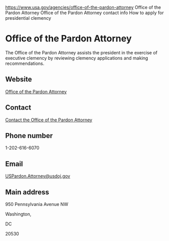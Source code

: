 

https://www.usa.gov/agencies/office-of-the-pardon-attorney
Office of the Pardon Attorney
Office of the Pardon Attorney contact info
How to apply for presidential clemency

Office of the Pardon Attorney
=============================

The Office of the Pardon Attorney assists the president in the exercise of executive clemency by reviewing clemency applications and making recommendations.

Website
-------

[Office of the Pardon Attorney](https://www.justice.gov/pardon)

Contact
-------

[Contact the Office of the Pardon Attorney](https://www.justice.gov/pardon/contact-office)

Phone number
------------

1-202-616-6070

Email
-----

[USPardon.Attorney@usdoj.gov](mailto:USPardon.Attorney@usdoj.gov)

Main address
------------

950 Pennsylvania Avenue NW
  

Washington,

DC

20530
